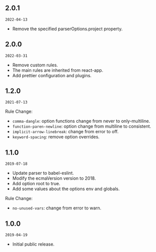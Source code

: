 ## 2.0.1

`2022-04-13`

- Remove the specified parserOptions.project property.

## 2.0.0

`2022-03-31`

- Remove custom rules.
- The main rules are inherited from react-app.
- Add prettier configuration and plugins.

## 1.2.0

`2021-07-13`

Rule Change:

- `comma-dangle`: option functions change from never to only-multiline.
- `function-paren-newline`: option change from multiline to consistent.
- `implicit-arrow-linebreak`: change from error to off.
- `keyword-spacing`: remove option overrides.

## 1.1.0

`2019-07-18`

- Update parser to babel-eslint.
- Modify the ecmaVersion version to 2018.
- Add option root to true.
- Add some values about the options env and globals.

Rule Change:

- `no-unused-vars`: change from error to warn.

## 1.0.0

`2019-04-19`

- Initial public release.
